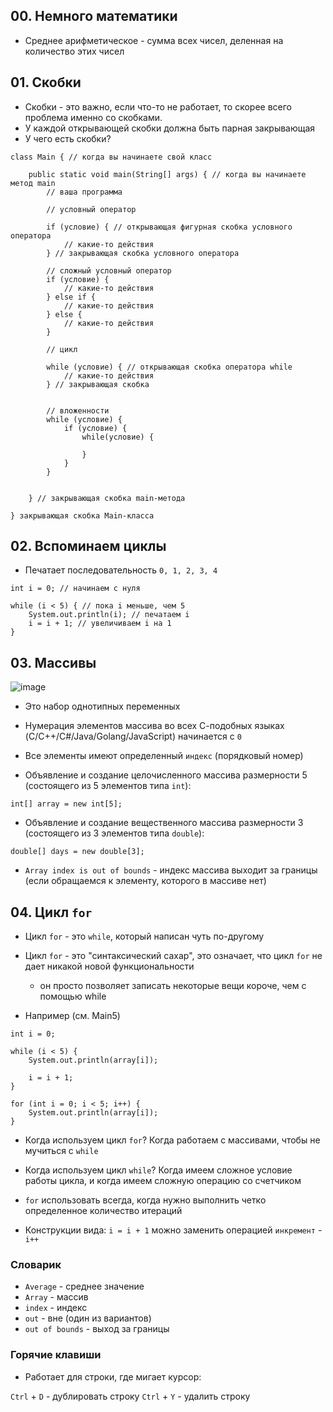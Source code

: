 ## 00. Немного математики 

* Среднее арифметическое - сумма всех чисел, деленная на количество этих чисел

## 01. Скобки

* Скобки - это важно, если что-то не работает, то скорее всего проблема именно со скобками.
* У каждой открывающей скобки должна быть парная закрывающая
* У чего есть скобки?

```
class Main { // когда вы начинаете свой класс

    public static void main(String[] args) { // когда вы начинаете метод main
        // ваша программа
        
        // условный оператор
        
        if (условие) { // открывающая фигурная скобка условного оператора
            // какие-то действия
        } // закрывающая скобка условного оператора 
        
        // сложный условный оператор
        if (условие) {
            // какие-то действия
        } else if {
            // какие-то действия
        } else {
            // какие-то действия
        }
        
        // цикл
        
        while (условие) { // открывающая скобка оператора while
            // какие-то действия
        } // закрывающая скобка
        
        
        // вложенности
        while (условие) {
            if (условие) {
                while(условие) {
                
                }
            }
        }
        
    
    } // закрывающая скобка main-метода

} закрывающая скобка Main-класса

```

## 02. Вспоминаем циклы

* Печатает последовательность `0, 1, 2, 3, 4`

```
int i = 0; // начинаем с нуля

while (i < 5) { // пока i меньше, чем 5
    System.out.println(i); // печатаем i
    i = i + 1; // увеличиваем i на 1
}
```

## 03. Массивы

![image](https://raw.githubusercontent.com/ait-tr/cohort36/main/basic_programming/lesson_09/img/1.png)

* Это набор однотипных переменных
* Нумерация элементов массива во всех С-подобных языках (C/C++/C#/Java/Golang/JavaScript) начинается с `0`
* Все элементы имеют определенный `индекс` (порядковый номер)

* Объявление и создание целочисленного массива размерности 5 (состоящего из 5 элементов типа `int`):

`int[] array = new int[5];`

* Объявление и создание вещественного массива размерности 3 (состоящего из 3 элементов типа `double`):

`double[] days = new double[3];`

* `Array index is out of bounds` - индекс массива выходит за границы (если обращаемся к элементу, которого в массиве нет)

## 04. Цикл `for`

* Цикл `for` - это `while`, который написан чуть по-другому
* Цикл `for` - это "синтаксический сахар", это означает, что цикл `for` не дает никакой новой функциональности
  * он просто позволяет записать некоторые вещи короче, чем с помощью while

* Например (см. Main5)

```
int i = 0;

while (i < 5) {
    System.out.println(array[i]);

    i = i + 1;
}

for (int i = 0; i < 5; i++) {
    System.out.println(array[i]);
}
```

* Когда используем цикл `for`? Когда работаем с массивами, чтобы не мучиться с `while`
* Когда используем цикл `while`? Когда имеем сложное условие работы цикла, и когда имеем сложную операцию со счетчиком

* `for` использовать всегда, когда нужно выполнить четко определенное количество итераций
* Конструкции вида: `i = i + 1` можно заменить операцией `инкремент` - `i++`

### Словарик

* `Average` - среднее значение
* `Array` - массив
* `index` - индекс
* `out` - вне (один из вариантов)
* `out of bounds` - выход за границы

### Горячие клавиши

* Работает для строки, где мигает курсор:

`Ctrl` + `D` - дублировать строку
`Ctrl` + `Y` - удалить строку 